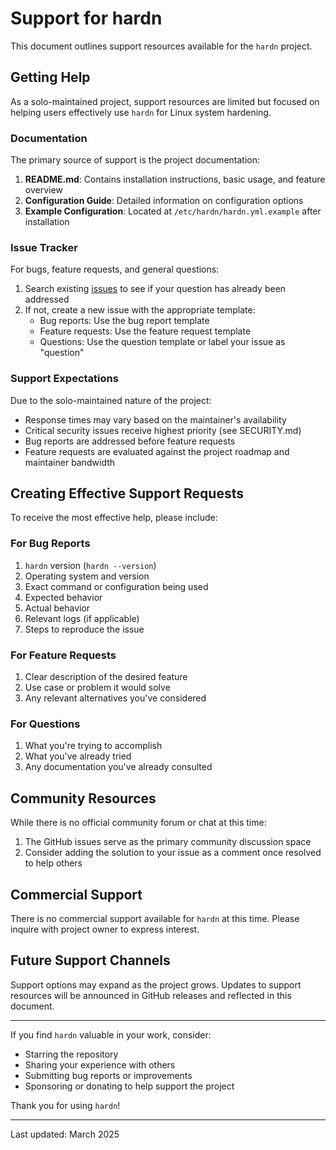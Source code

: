 # Support for hardn

This document outlines support resources available for the `hardn` project.

## Getting Help

As a solo-maintained project, support resources are limited but focused on helping users effectively use `hardn` for Linux system hardening.

### Documentation

The primary source of support is the project documentation:

1. **README.md**: Contains installation instructions, basic usage, and feature overview
2. **Configuration Guide**: Detailed information on configuration options
3. **Example Configuration**: Located at `/etc/hardn/hardn.yml.example` after installation

### Issue Tracker

For bugs, feature requests, and general questions:

1. Search existing [issues](https://github.com/abbott/hardn/issues) to see if your question has already been addressed
2. If not, create a new issue with the appropriate template:
   - Bug reports: Use the bug report template
   - Feature requests: Use the feature request template
   - Questions: Use the question template or label your issue as "question"

### Support Expectations

Due to the solo-maintained nature of the project:

- Response times may vary based on the maintainer's availability
- Critical security issues receive highest priority (see SECURITY.md)
- Bug reports are addressed before feature requests
- Feature requests are evaluated against the project roadmap and maintainer bandwidth

## Creating Effective Support Requests

To receive the most effective help, please include:

### For Bug Reports

1. `hardn` version (`hardn --version`)
2. Operating system and version
3. Exact command or configuration being used
4. Expected behavior
5. Actual behavior
6. Relevant logs (if applicable)
7. Steps to reproduce the issue

### For Feature Requests

1. Clear description of the desired feature
2. Use case or problem it would solve
3. Any relevant alternatives you've considered

### For Questions

1. What you're trying to accomplish
2. What you've already tried
3. Any documentation you've already consulted

## Community Resources

While there is no official community forum or chat at this time:

1. The GitHub issues serve as the primary community discussion space
2. Consider adding the solution to your issue as a comment once resolved to help others

## Commercial Support

There is no commercial support available for `hardn` at this time. Please inquire with project owner to express interest.

## Future Support Channels

Support options may expand as the project grows. Updates to support resources will be announced in GitHub releases and reflected in this document.

---

If you find `hardn` valuable in your work, consider:
- Starring the repository
- Sharing your experience with others
- Submitting bug reports or improvements
- Sponsoring or donating to help support the project

Thank you for using `hardn`!

---

Last updated: March 2025